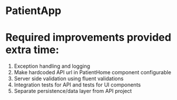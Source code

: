 # PatientApp
# Required improvements provided extra time:

1. Exception handling and logging
2. Make hardcoded API url in PatientHome component configurable
3. Server side validation using fluent validations
4. Integration tests for API and tests for UI components
5. Separate persistence/data layer from API project
